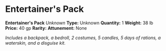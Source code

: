 # Entertainer's Pack

**Entertainer's Pack**
_Unknown_
**Type:** Unknown
**Quantity:** 1
**Weight:** 38 lb
**Price:** 40 gp
**Rarity:** 
**Attunement:** None

*Includes a backpack, a bedroll, 2 costumes, 5 candles, 5 days of rations, a waterskin, and a disguise kit.*